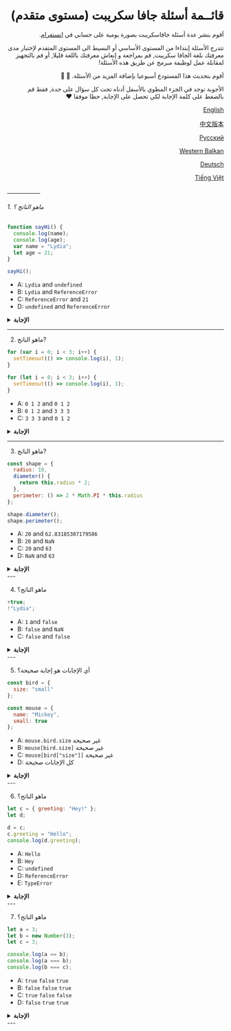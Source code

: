 

<div dir='rtl'>

# قائــمة أسئلة جافا سكريبت (مستوى متقدم)
أقوم بنشر عدة أسئلة جافاسكريبت بصورة يومية على حسابي في [انستغرام](https://www.instagram.com/theavocoder/).

تتدرج الأسئلة إبتداءا من المستوى الأساسي أو البسيط الى المستوى المتقدم لإختبار مدى معرفتك بلغة الجافا سكريبت, قم بمراجعة و إنعاش معرفتك باللغة قليلا, أو قم بالتجهيز لمقابلة عمل لوظيفة مبرمج عن طريق هذه الأسئلة!

أقوم بتحديث هذا المستودع أسبوعيا بإضافة المزيد من الأسئلة. :muscle: :rocket:

الأجوبة توجد في الجزء المطوي بالأسفل أدناه تحت كل سؤال على حدة, فقط قم بالضغط على كلمة الإجابة لكي تحصل على الإجابة, حظا موفقا  :heart: 

[English](https://github.com/SaraAli26/javascript-questions/blob/master/README.md)

[中文版本](https://github.com/SaraAli26/javascript-questions/blob/master/README-zh_CN.md)

[Русский](https://github.com/SaraAli26/javascript-questions/blob/master/README_ru-RU.md)

[Western Balkan](https://github.com/SaraAli26/javascript-questions/blob/master/README-bs_BS.md)

[Deutsch](https://github.com/SaraAli26/javascript-questions/blob/master/README-de_DE.md)

[Tiếng Việt](https://github.com/SaraAli26/javascript-questions/blob/master/README-vi.md)
</div>
____________

###### 1. ماهو الناتج ؟

```javascript
function sayHi() {
  console.log(name);
  console.log(age);
  var name = "Lydia";
  let age = 21;
}

sayHi();
```

- A: `Lydia` and `undefined`
- B: `Lydia` and `ReferenceError`
- C: `ReferenceError` and `21`
- D: `undefined` and `ReferenceError`

<details><summary><b>الإجابة</b></summary>
<p>

<div dir='rtl'>
الإجابة هي الخيار الرابع : D

في داخل الدالة, قمنا أولا بتعريف المتغير `name` مع الكلمة المفتاحية `var`. و هذا يعني ان المتغير قد حصلت له عملية hoisting  والتي تعني انه قد تم حجز مساحة لهذا المتغير في هذه اللحظة مع قيمة مبدئية و التي هي  `undefined`  إلى ان نقوم فعليا بتعريف قيمة له لاحقا.
لم نقم بتعريف المتغير `name` بعد عندما قمنا بطباعته في السطر الاول من الدالة, لهذا لايزال يحمل القيمة `undefined`. 
المتغيرات التي تم تعريفها بجانب الكلمات المفتاحية `let` و  `const` يتم عمل عملية hoisting لها أيضا, ولكن على عكس المتغيرات التي يتم تعريفها بجانب الكلمة المفتاحية `var`, لا يتم تعريفها او الوصول اليها مالم نقم بإضافة قيمة لها فعليا. و يسمى هذا بال"temporal dead zone".عندما نحاول الوصول الى المتغيرات من النوع `var`قبل ان يتم تعريفها, نتحصل على الخطأ التالي  `ReferenceError`.  

</p>
</details>
</div>

---

2. ماهو الناتج?

```javascript
for (var i = 0; i < 3; i++) {
  setTimeout(() => console.log(i), 1);
}

for (let i = 0; i < 3; i++) {
  setTimeout(() => console.log(i), 1);
}
```

- A: `0 1 2` and `0 1 2`
- B: `0 1 2` and `3 3 3`
- C: `3 3 3` and `0 1 2`

<details><summary><b>الإجابة</b></summary>
<p>

<div dir='rtl'>
الإجابة هي الخيار الثالث: C

بسبب ترتيب تسلسل الأحداث في الجافا سكريبت, دالة `setTimeout` والتي هي دالة من نوع callbackقد تم استدعائها بعد ان تم تنفيذ ال loop. بماأن المتغير `i` في الloop  الاولى قد تم تعريفه عن طريق الكلمة المفتاحية `var` فإن هذه القيمة هي glopal. أثناء تنفيذ هذه ال loop قد تم إضافة 1 الى المتغير `var` في كل دورة باستخدام العملية `++`. بنهاية الدورة و عندما تم استدعاء الدالة `setTimeout` كانت قيمة المتغير `i` قد أصبحت تساوي `3` في المثال الأول.        
في الloop  الثانية ,تم تعريف المتغير `i` باستخدام الكلمة المفتاحية `let`  المتغيرات التي يتم تعريفها باستخدام الكلمات المفتاحية `let`  و `const` هي متغيرات تنتمي فقط للBlock  الذي تم تعريفها بداخله, والذي هو بين القوسين, أثناءتنفيذ الloop, سنقوم بالتحصل على قيمة جديدة للمتغير `i` في نهاية كل دورة  , وأي قيمة تكون منتمية للScope  بداخل الloop.

</p>
</details>
<div>

---

3. ماهو الناتج?

```javascript
const shape = {
  radius: 10,
  diameter() {
    return this.radius * 2;
  },
  perimeter: () => 2 * Math.PI * this.radius
};

shape.diameter();
shape.perimeter();
```

- A: `20` and `62.83185307179586`
- B: `20` and `NaN`
- C: `20` and `63`
- D: `NaN` and `63`

<details><summary><b>الإجابة</b></summary>
<p>
<div dir='rtl'>
الجواب هو الخيار الثاني: B

يرجى ملاحظة أن قيمة`diameter` هي دالة Regular و في المقابل قيمة `perimeter` هي دالة من النوع arrow.  
في حال استخدام دوال ال arrow, الكلمة المفتاحية `this` ترجع و تدل على المحيط الحالي الذي توجد به الكلمة المفتاحية, على عكس وجود الكلمة المفتاحية `this` في الدالة العادية حيث أنها تعني اننا نقوم بمناداة `perimeter` و هي لا تعني اننا نقصد الshape object بل نقصد الscope الذي يحاوطه, على سبيل المثال : Window.

لا توجد قيمة `radius` في ذلك ال object لهذا يقوم بإرجاع القيمة `undefined`.


</p>
</details>
</div>
---

4. ماهو الناتج؟ 

```javascript
+true;
!"Lydia";
```

- A: `1` and `false`
- B: `false` and `NaN`
- C: `false` and `false`

<details><summary><b>الإجابة</b></summary>
<p>
<div dir='rtl'>
الجواب هو الخيار الأول : A

عملية الزيادة الأحادية هنا وجدت لكي تقوم بتحويل المعامل الى رقم, `true` هي `1` , و `false` هي `0`.  
 المتغير من نوع string `'Lydia'` هو قيمة صدقية أو حقيقية, بمعنى أنها تساوي `true` . السؤال الذي نقوم بطرحه هنا, هو هل هذه القيمة الصدقية هي قيمة غير صدقية؟ اي تساوي `false`؟ لهذا نتحصل على الجواب `false`.   
</p>
</details>
</div>
---

5. أي الإجابات هو إجابة صحيحة؟ 

```javascript
const bird = {
  size: "small"
};

const mouse = {
  name: "Mickey",
  small: true
};
```

- A: `mouse.bird.size` غير صحيحة
- B: `mouse[bird.size]` غير صحيحة
- C: `mouse[bird["size"]]` غير صحيحة
- D: كل الإجابات صحيحة

<details><summary><b>الإجابة</b></summary>
<p>
<div dir='rtl'>
الجواب هو الخيار الأول: A

في لغة الجافا سكريبت, جميع مفاتيح الobjects  هي من النوع string. الا اذا كانت عبارة عن  symbol. حتى ولو أننا في بعض المرات لانقوم بوضع نوعها على انها string  بصورة صريحة, ولكنها دائما يتم تحويلها الى نوع string  وراء الكواليس.

لغة الجافاسكريبت تقوم بترجمةال statements.عندما نقوم باستعمال ال bracket notation, تقوم الجافا سكريبت اولا برؤية أول فتحة للقوس `[` و تقوم بالمتابعة الى ان تجد قفلة هذا القوس `]`.فقط عندما تصل الى قفلة القوس حتى تقوم بتقييم ال statement و من ثم معالجتها. 
`mouse[bird.size]`: اولا تقوم بتقييم`bird.size`, والتي هي تساوي `"small"`. `mouse["small"]` تقوم بإرجاع`true`

ولكن في المقابل, عندما نقوم بإستخدام ال dot notation,لا يتم معالجة الأمر هكذا. `mouse` ليس لديها مفتاح يسمى `bird`, و هذا يعني أن `mouse.bird` هي قيمة `undefined`. بالتالي نقوم بالسؤال عن ال`size` بإستخدام ال dot notation: للسؤال عن قيمة  `mouse.bird.size`.
وبما أن `mouse.bird`قيمتها `undefined` ف نحن فعليا نقوم بالسؤال عن `undefined.size` و التي هي بالتأكيد غير صحيحة و غير صالحة و ستقوم بإرجاع error مشابه ل `Cannot read property "size" of undefined`.    
</p>
</details>
</div>
---

6. ماهو الناتج؟ 

```javascript
let c = { greeting: "Hey!" };
let d;

d = c;
c.greeting = "Hello";
console.log(d.greeting);
```

- A: `Hello`
- B: `Hey`
- C: `undefined`
- D: `ReferenceError`
- E: `TypeError`

<details><summary><b>الإجابة</b></summary>
<p>
<div dir='rtl'>
الجواب هو الخيار الأول : A

في لغة الجافاسكريبت, جميع ال objectsيتم التفاعل معها عن طريق _reference_ و ذلك عندما نقوم بمساواتهم ببعضهم البعض بعلامة ال=.

أولا, المتغير `c` يحمل قيمة ل object. لاحقا قمنا بإضافة `d` لنفس الrefence الذي لدى المتغير `c` لل object.

<img src="https://i.imgur.com/ko5k0fs.png" width="200">

لذا, عندما تقوم بتغيير object واحد , انت فعليا تقوم بتغيير جميع الobjects. 

</p>
</details>
</div>
---

7. ماهو الناتج؟

```javascript
let a = 3;
let b = new Number(3);
let c = 3;

console.log(a == b);
console.log(a === b);
console.log(b === c);
```

- A: `true` `false` `true`
- B: `false` `false` `true`
- C: `true` `false` `false`
- D: `false` `true` `true`

<details><summary><b>الإجابة</b></summary>
<p>
<div dir='rtl'>
الجواب هو الخيار الثالث: C

`new Number()` هي دالة من نوع built-in function constructer. على الرغم من أنها تبدو كرقم, ولكنها في الحقيقة ليس رقم, هي عبارة عن object  ولديها العديد العديد من المميزات.
  
عندما نقوم بإستخدام العلامة او العامل `==`, هي تقوم فقط بالتحقق من إذا ماكان لديها same _value_.كلا الطرفين قيمتهم تساوي `3` لهذا تقوم بإرجاع `true`.

و لكن على الرغم من هذا, عندما نقوم بإستخدام العملية أو المعامل `===`, كلا القيمة _and_ النوع يجب ان يكونا نفس الشيء. 

هي ليست `new Number()` هي ليست عبارة عن رقم, هي عبارة عن **object** , وكلاهما سيقومان بإرجاع `false.`   

</p>
</details>
</div>
---
